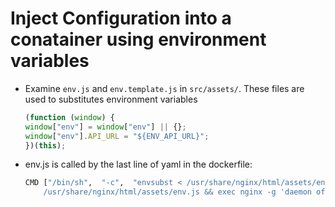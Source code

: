 # Inject Configuration into a conatainer using environment variables

- Examine `env.js` and `env.template.js` in `src/assets/`. These files are used to substitutes environment variables

    ```javascript
    (function (window) {
    window["env"] = window["env"] || {};
    window["env"].API_URL = "${ENV_API_URL}";
    })(this);
    ```

- env.js is called by the last line of yaml in the dockerfile:

    ```bash
    CMD ["/bin/sh",  "-c",  "envsubst < /usr/share/nginx/html/assets/env.template.js > \
        /usr/share/nginx/html/assets/env.js && exec nginx -g 'daemon off;'"]
    ```